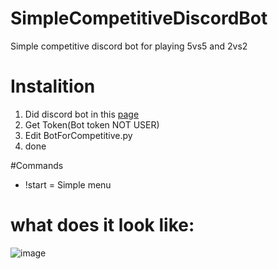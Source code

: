# SimpleCompetitiveDiscordBot
Simple competitive discord bot for playing 5vs5 and 2vs2

# Instalition
1. Did discord bot in this <a href="https://discord.com/developers/applications/">page</a>
2. Get Token(Bot token NOT USER)
3. Edit BotForCompetitive.py
4. done

#Commands
- !start = Simple menu

# what does it look like:
![image](https://github.com/zloybik/SimpleCompetitiveDiscordBot/assets/106350231/586cb821-5841-4791-9bac-8dd0a62059f3)
